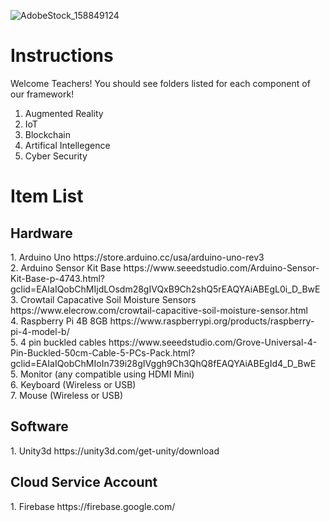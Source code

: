 ![AdobeStock_158849124](https://user-images.githubusercontent.com/21232416/130268168-544abdf8-31de-4ad8-a086-69ee3cb2c5c4.jpeg)


<h1> Instructions </h1>
Welcome Teachers! You should see folders listed for each component of our framework! 

1. Augmented Reality <br>
2. IoT <br>
3. Blockchain <br>
4. Artifical Intellegence <br>
5. Cyber Security <br>


<h1> Item List </h1>
<h2> Hardware </h2>
1. Arduino Uno https://store.arduino.cc/usa/arduino-uno-rev3<br>
2. Arduino Sensor Kit Base https://www.seeedstudio.com/Arduino-Sensor-Kit-Base-p-4743.html?gclid=EAIaIQobChMIjdLOsdm28gIVQxB9Ch2shQ5rEAQYAiABEgL0i_D_BwE<br>
3. Crowtail Capacative Soil Moisture Sensors https://www.elecrow.com/crowtail-capacitive-soil-moisture-sensor.html<br>
4. Raspberry Pi 4B 8GB https://www.raspberrypi.org/products/raspberry-pi-4-model-b/<br>
5. 4 pin buckled cables https://www.seeedstudio.com/Grove-Universal-4-Pin-Buckled-50cm-Cable-5-PCs-Pack.html?gclid=EAIaIQobChMIoIn739i28gIVggh9Ch3QhQ8fEAQYAiABEgId4_D_BwE<br>
5. Monitor (any compatible using HDMI Mini)<br>
6. Keyboard (Wireless or USB)<br>
7. Mouse (Wireless or USB)<br>


<h2> Software </h2>
1. Unity3d https://unity3d.com/get-unity/download

<h2> Cloud Service Account </h2>
1. Firebase https://firebase.google.com/

